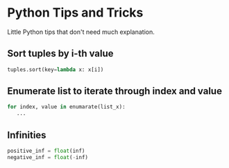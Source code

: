 # Python Tips and Tricks
Little Python tips that don't need much explanation.

## Sort tuples by i-th value
```python
tuples.sort(key=lambda x: x[i])
```
## Enumerate list to iterate through index and value
```python
for index, value in enumarate(list_x):
   ...
```
## Infinities
```python
positive_inf = float(inf)
negative_inf = float(-inf)
```
